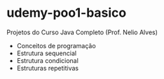 # udemy-poo1-basico
Projetos do Curso Java Completo (Prof. Nelio Alves)
- Conceitos de programação
- Estrutura sequencial
- Estrutura condicional
- Estruturas repetitivas
